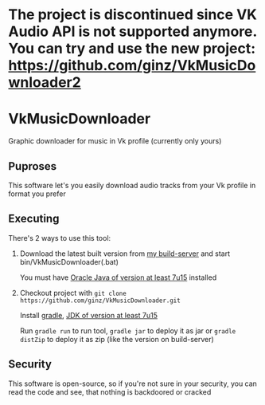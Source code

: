 # The project is discontinued since VK Audio API is not supported anymore. You can try and use the new project: https://github.com/ginz/VkMusicDownloader2


VkMusicDownloader
=================

Graphic downloader for music in Vk profile (currently only yours)


## Puproses

This software let's you easily download audio tracks from your Vk profile in format you prefer

## Executing

There's 2 ways to use this tool:

1.  Download the latest built version from [my build-server](http://jenkins.dginz.org/job/VkMusicDownloader/lastSuccessfulBuild/artifact/build/distributions/VkMusicDownloader.zip) and start bin/VkMusicDownloader(.bat)

    You must have [Oracle Java of version at least 7u15](http://java.com/en/download/manual.jsp) installed
2.  Checkout project with `git clone https://github.com/ginz/VkMusicDownloader.git`

    Install [gradle](http://gradle.org), [JDK of version at least 7u15](http://www.oracle.com/technetwork/java/javase/downloads/jdk7-downloads-1880260.html)

    Run `gradle run` to run tool, `gradle jar` to deploy it as jar or `gradle distZip` to deploy it as zip (like the version on build-server)


## Security

This software is open-source, so if you're not sure in your security, you can read the code and see, that nothing is backdoored or cracked
